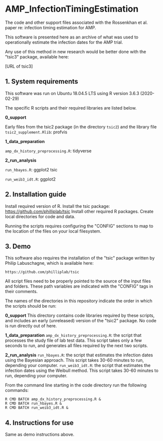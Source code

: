 # AMP_InfectionTimingEstimation
The code and other support files associated with the Rossenkhan et al. paper re: infection timing estimation for AMP.

This software is presented here as an archive of what was used to operationally estimate the infection dates for the AMP trial.  

Any use of this method in new research would be better done with the "tsic3" package, available here:

  [URL of tsic3]

## 1. System requirements

  This software was run on Ubuntu 18.04.5 LTS using R version 3.6.3 (2020-02-29)
  
  The specific R scripts and their required libraries are listed below.

  **0_support**

  Early files from the tsic2 package (in the directory `tsic2`) and the library file `tsic2_supplement.Rlib`:
    profvis

  **1_data_preparation**

  `amp_dx_history_preprocessing.R`:
    tidyverse

  **2_run_analysis**

  `run_hbayes.R`:
    ggplot2
    tsic

  `run_weib3_idt.R`:
    ggplot2

## 2. Installation guide
  
  Install required version of R. 
  Install the tsic package:  https://github.com/philliplab/tsic
  Install other required R packages.
  Create local directories for code and data.
  
  Running the scripts requires configuring the "CONFIG" sections to map to the location of the files on your local filesystem.

## 3. Demo

  This software also requires the installation of the "tsic" package written by Philip Labuschagne, which is available here:
  
    https://github.com/philliplab/tsic

  All script files need to be properly pointed to the source of the input files and folders.  These path variables are indicated with the "CONFIG" tags in their comments.

  The names of the directories in this repository indicate the order in which the scripts should be run:

  **0_support** 
  This directory contains code libraries required by these scripts, and includes an early (unreleased) version of the "tsic2" package.  No code is run directly out of here.

  **1_data_preparation**
    `amp_dx_history_preprocessing.R`:  the script that processes the study file of lab test data.  This script takes only a few seconds to run, and generates all files required by the next two scripts.

  **2_run_analysis**
    `run_hbayes.R`:  the script that estimates the infection dates using the Bayesian approach.  This script takes 30-60 minutes to run, depending your computer.
    `run_weib3_idt.R`:  the script that estimates the infection dates using the Weibull method.  This script takes 30-60 minutes to run, depending your computer.

  From the command line starting in the code directory run the following commands:

    R CMD BATCH amp_dx_history_preprocessing.R &
    R CMD BATCH run_hbayes.R &
    R CMD BATCH run_weib3_idt.R &

## 4. Instructions for use

  Same as demo instructions above.
  
